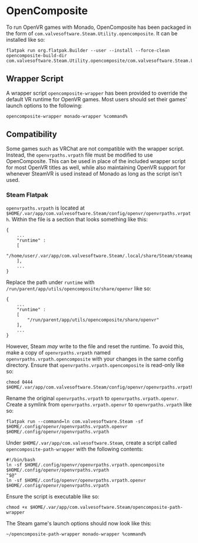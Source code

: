 # OpenComposite

To run OpenVR games with Monado, OpenComposite has been packaged in the form of `com.valvesoftware.Steam.Utility.opencomposite`. It can be installed like so:

```
flatpak run org.flatpak.Builder --user --install --force-clean opencomposite-build-dir com.valvesoftware.Steam.Utility.opencomposite/com.valvesoftware.Steam.Utility.opencomposite.json
```

## Wrapper Script

A wrapper script `opencomposite-wrapper` has been provided to override the default VR runtime for OpenVR games. Most users should set their games' launch options to the following:

```
opencomposite-wrapper monado-wrapper %command%
```

## Compatibility

Some games such as VRChat are not compatible with the wrapper script. Instead, the `openvrpaths.vrpath` file must be modified to use OpenComposite. This can be used in place of the included wrapper script for most OpenVR titles as well, while also maintaining OpenVR support for whenever SteamVR is used instead of Monado as long as the script isn't used.

### Steam Flatpak

`openvrpaths.vrpath` is located at `$HOME/.var/app/com.valvesoftware.Steam/config/openvr/openvrpaths.vrpath`. Within the file is a section that looks something like this:

```
{
    ...
    "runtime" : 
	[
		"/home/user/.var/app/com.valvesoftware.Steam/.local/share/Steam/steamapps/common/SteamVR"
	],
    ...
}
```

Replace the path under `runtime` with `/run/parent/app/utils/opencomposite/share/openvr` like so:

```
{
    ...
    "runtime" : 
	[
		"/run/parent/app/utils/opencomposite/share/openvr"
	],
    ...
}
```

However, Steam *may* write to the file and reset the runtime. To avoid this, make a copy of `openvrpaths.vrpath` named `openvrpaths.vrpath.opencomposite` with your changes in the same config directory. Ensure that `openvrpaths.vrpath.opencomposite` is read-only like so:

```
chmod 0444 $HOME/.var/app/com.valvesoftware.Steam/config/openvr/openvrpaths.vrpath.opencomposite
```

Rename the original `openvrpaths.vrpath` to `openvrpaths.vrpath.openvr`. Create a symlink from `openvrpaths.vrpath.openvr` to `openvrpaths.vrpath` like so:

```
flatpak run --command=ln com.valvesoftware.Steam -sf $HOME/.config/openvr/openvrpaths.vrpath.openvr $HOME/.config/openvr/openvrpaths.vrpath
```

Under `$HOME/.var/app/com.valvesoftware.Steam`, create a script called `opencomposite-path-wrapper` with the following contents:

```
#!/bin/bash
ln -sf $HOME/.config/openvr/openvrpaths.vrpath.opencomposite $HOME/.config/openvr/openvrpaths.vrpath
"$@"
ln -sf $HOME/.config/openvr/openvrpaths.vrpath.openvr $HOME/.config/openvr/openvrpaths.vrpath
```

Ensure the script is executable like so:

```
chmod +x $HOME/.var/app/com.valvesoftware.Steam/opencomposite-path-wrapper
```

The Steam game's launch options should now look like this:

```
~/opencomposite-path-wrapper monado-wrapper %command%
```